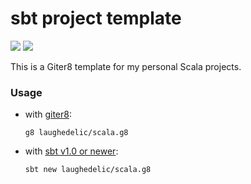 # sbt project template

[![](https://travis-ci.org/laughedelic/scala.g8.svg?branch=master)](https://travis-ci.org/laughedelic/scala.g8)
[![](https://img.shields.io/badge/license-CC_BY--SA_4.0-blue.svg)](https://creativecommons.org/licenses/by-sa/4.0/)

This is a Giter8 template for my personal Scala projects.

### Usage

* with [giter8](www.foundweekends.org/giter8):
    ```shell
    g8 laughedelic/scala.g8
    ```

* with [sbt v1.0 or newer](http://www.scala-sbt.org/download.html):
    ```shell
    sbt new laughedelic/scala.g8
    ```
